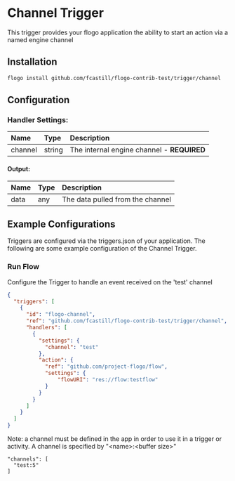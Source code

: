 <!--
title: Channel
weight: 4706
-->

# Channel Trigger
This trigger provides your flogo application the ability to start an action via a named engine channel

## Installation

```bash
flogo install github.com/fcastill/flogo-contrib-test/trigger/channel
```

## Configuration    

### Handler Settings:
| Name    | Type   | Description
|:---     | :---   | :---     
| channel | string | The internal engine channel - **REQUIRED**

#### Output:
| Name | Type | Description
|:---  | :--- | :---     
| data | any  | The data pulled from the channel


## Example Configurations

Triggers are configured via the triggers.json of your application. The following are some example configuration of the Channel Trigger.

### Run Flow
Configure the Trigger to handle an event received on the 'test' channel

```json
{
  "triggers": [
    {
      "id": "flogo-channel",
      "ref": "github.com/fcastill/flogo-contrib-test/trigger/channel",
      "handlers": [
        {
          "settings": {
            "channel": "test"
          },
          "action": {
            "ref": "github.com/project-flogo/flow",
            "settings": {
                "flowURI": "res://flow:testflow"
            }       
          }
        }
      ]
    }
  ]
}
```

Note: a channel must be defined in the app in order to use it in a trigger or activity.  A channel is specified by "\<name\>:\<buffer size\>"
```
"channels": [
  "test:5"
]
```